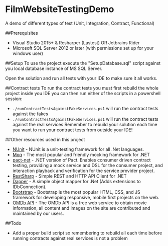 # FilmWebsiteTestingDemo
A demo of different types of test (Unit, Integration, Contract, Functional)

##Prerequisites
* Visual Studio 2015+ & Resharper (Lastest) OR Jetbrains Rider
* Microsoft SQL Server 2012 or later (with permissions set up for your windows user)


##Setup
To use the project execute the "SetupDatabase.sql" script against you local database instance of MS SQL Server.

Open the solution and run all tests with your IDE to make sure it all works.

##Contract tests
To run the contract tests you must first rebuild the whole project inside you IDE you can then run either of the scripts in a powershell session:
* ``./runContractTestsAgainstFakeServices.ps1`` will run the contract tests against the fakes
* ``./runContractTestsAgainstFakeServices.ps1`` will run the contract tests against the real services
Remember to rebuild your solution each time you want to run your contract tests from outside your IDE!

##Other resources used in this project
* [NUnit](https://github.com/nunit/nunit) - NUnit is a unit-testing framework for all .Net languages.
* [Moq](https://github.com/moq/moq) - The most popular and friendly mocking framework for .NET
* [pact-net](https://github.com/SEEK-Jobs/pact-net) - .NET version of Pact. Enables consumer driven contract testing, providing a mock service and DSL for the consumer project, and interaction playback and verification for the service provider project.
* [RestSharp](https://github.com/restsharp/RestSharp) - Simple REST and HTTP API Client for .NET
* [Dapper](https://github.com/StackExchange/dapper-dot-net) - A simple object mapper for .Net (Adds extensions to IDbConnection).
* [Bootstrap](http://getbootstrap.com/) - Bootstrap is the most popular HTML, CSS, and JS framework for developing responsive, mobile first projects on the web.
* [OMDb API](https://www.omdbapi.com/) - The OMDb API is a free web service to obtain movie information, all content and images on the site are contributed and maintained by our users.



##Todo
* Add a proper build script so remembering to rebuild all each time before running contracts against real services is not a problem
